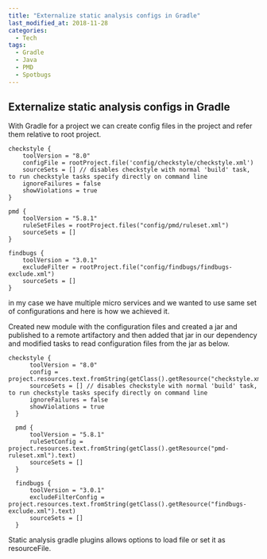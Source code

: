 ```yaml
---
title: "Externalize static analysis configs in Gradle"
last_modified_at: 2018-11-28
categories:
  - Tech
tags:
  - Gradle
  - Java
  - PMD
  - Spotbugs
---
```

## Externalize static analysis configs in Gradle
With Gradle for a project we can create config files in the project and refer them relative to root project.

```
checkstyle {
    toolVersion = "8.0"
    configFile = rootProject.file('config/checkstyle/checkstyle.xml')
    sourceSets = [] // disables checkstyle with normal 'build' task, to run checkstyle tasks specify directly on command line
    ignoreFailures = false
    showViolations = true
}

pmd {
    toolVersion = "5.8.1"
    ruleSetFiles = rootProject.files("config/pmd/ruleset.xml")
    sourceSets = []
}

findbugs {
    toolVersion = "3.0.1"
    excludeFilter = rootProject.file("config/findbugs/findbugs-exclude.xml")
    sourceSets = []
}
```
in my case we have multiple micro services and we wanted to use same set of configurations and here is how we achieved it.

Created new module with the configuration files and created a jar and published to a remote artifactory and then added that jar in our dependency and modified tasks to read configuration files from the jar as below.

```
checkstyle {
      toolVersion = "8.0"
      config = project.resources.text.fromString(getClass().getResource("checkstyle.xml").text)
      sourceSets = [] // disables checkstyle with normal 'build' task, to run checkstyle tasks specify directly on command line
      ignoreFailures = false
      showViolations = true
  }

  pmd {
      toolVersion = "5.8.1"
      ruleSetConfig = project.resources.text.fromString(getClass().getResource("pmd-ruleset.xml").text)
      sourceSets = []
  }

  findbugs {
      toolVersion = "3.0.1"
      excludeFilterConfig = project.resources.text.fromString(getClass().getResource("findbugs-exclude.xml").text)
      sourceSets = []
  }
```  
Static analysis gradle plugins allows options to load file or set it as resourceFile.
